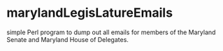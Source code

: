 # marylandLegisLatureEmails
simple Perl program to dump out all emails for members of the Maryland Senate and Maryland House of Delegates.
